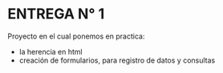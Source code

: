# ENTREGA N° 1

Proyecto en el cual ponemos en practica: 
- la herencia en html
- creación de formularios, para registro de datos y consultas